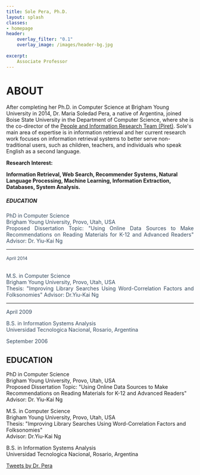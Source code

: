 ```yaml
---
title: Sole Pera, Ph.D.
layout: splash
classes:
- homepage
header:
    overlay_filter: "0.1"
    overlay_image: /images/header-bg.jpg
    
excerpt:
    Associate Professor
---
```

 <div>
    <h1> ABOUT </h1>

After completing her Ph.D. in Computer Science at Brigham Young University in 2014, Dr. Maria Soledad Pera, a native of Argentina, joined Boise State University in the Department of Computer Science, where she is the co-director of the <a href = "http://piret.info/">People and Information Research Team (Piret)</a>. Sole's main area of expertise is in information retrieval and her current research work focuses on information retrieval systems to better serve non-traditional users, such as children, teachers, and individuals who speak English as a second language.


<p><p><b>Research Interest:</b> <p><b>Information Retrieval, Web Search, Recommender Systems, Natural Language Processing, Machine Learning, Information Extraction, Databases, System Analysis.</b></p></p></p>

<div class="row">
      <div class="col-lg-2 col-lg-offset-1">
         <h5>EDUCATION</h5>
      </div>
      <font color="#34495e">
         <div class="col-lg-6">
            <p style="text-align:justify">
               <t>PhD in Computer Science</t>
               <br>Brigham Young University, Provo, Utah, USA
               <br>Proposed Dissertation Topic: "Using Online Data Sources to Make Recommendations
               on Reading Materials for K-12 and Advanced Readers" Advisor: Dr. Yiu-Kai
               Ng
            </p>
            <hr>
         </div>
         <div class="col-lg-3">
            <p style="text-align:justify">
               <span style="font-size: 12px;">April 2014</span>&nbsp;
               <br>
               <br>
            </p>
         </div>
         <div class="col-lg-6 col-lg-offset-3">
            <p style="text-align:justify">
               <t>M.S. in Computer Science</t>
               &nbsp;
               <br>Brigham Young University, Provo, Utah, USA&nbsp;
               <br>Thesis: "Improving Library&nbsp;Searches Using Word-Correlation Factors
               and Folksonomies" Advisor: Dr.Yiu-Kai Ng
               <br>
            <hr>
            </p>
         </div>
         <div class="col-lg-3">
            <p style="text-align:justify">
               <sm>April 2009</sm>
            </p>
         </div>
         <div class="col-lg-6 col-lg-offset-3">
            <p style="text-align:justify">
               <t>B.S. in Information Systems Analysis</t>
               &nbsp;
               <br>Universidad Tecnologica Nacional, Rosario, Argentina
            </p>
         </div>
         <div class="col-lg-3">
            <p style="text-align:justify">
               <sm>September 2006</sm>
            </p>
         </div>
      </font>
   </div>

<h2>EDUCATION</h2>

<p style="text-align:left">
   <t>PhD in Computer Science</t>
   <br>Brigham Young University, Provo, Utah, USA
   <br>Proposed Dissertation Topic: "Using Online Data Sources to Make Recommendations
   on Reading Materials for K-12 and Advanced Readers" 
   <br>Advisor: Dr. Yiu-Kai Ng
</p>
<p style="text-align:left">
   <t>M.S. in Computer Science</t>
   &nbsp;
   <br>Brigham Young University, Provo, Utah, USA&nbsp;
   <br>Thesis: "Improving Library&nbsp;Searches Using Word-Correlation Factors
   and Folksonomies" 
    <br>Advisor: Dr.Yiu-Kai Ng
   <br>
</p>
<p style="text-align:left">
   <t>B.S. in Information Systems Analysis</t>
   &nbsp;
   <br>Universidad Tecnologica Nacional, Rosario, Argentina
</p>

</div>

<div class="tl-embed">
<a class="twitter-timeline" data-height="800" data-dnt="true" href="https://twitter.com/DrCh0le">Tweets by Dr. Pera</a> <script async src="https://platform.twitter.com/widgets.js" charset="utf-8"></script>
</div>
